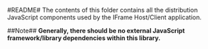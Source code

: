 #README#
The contents of this folder contains all the distribution JavaScript components used by the IFrame Host/Client application.

##Note##
**Generally, there should be no external JavaScript framework/library dependencies within this library.**